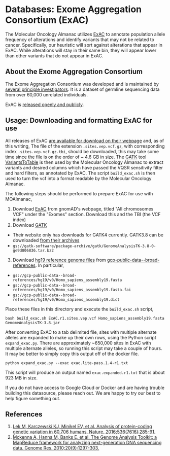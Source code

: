# Databases: Exome Aggregation Consortium (ExAC)
The Molecular Oncology Almanac utilizes [ExAC](http://exac.broadinstitute.org/) to annotate population allele frequency of alterations and identify variants that may not be related to cancer. Specifically, our heuristic will sort against alterations that appear in ExAC. While alterations will stay in their same bin, they will appear lower than other variants that do not appear in ExAC.

## About the Exome Aggregation Consortium
The Exome Aggregation Consortium was developed and is maintained by [several principle investigators](http://exac.broadinstitute.org/about). It is a dataset of germline sequencing data from over 60,000 unrelated individuals. 

ExAC is [released openly and publicly](https://gnomad.broadinstitute.org/policies). 

## Usage: Downloading and formatting ExAC for use
All releases of ExAC [are available for download on their webpage](https://gnomad.broadinstitute.org/downloads#exac) and, as of this writing, The file of the extension `.sites.vep.vcf.gz`, with corresponding index `.sites.vep.vcf.gz.tbi`, should be downloaded, this may take some time since the file is on the order of ~ 4.6 GB in size. The [GATK](https://gatk.broadinstitute.org/hc/en-us) tool [VariantsToTable](https://gatk.broadinstitute.org/hc/en-us/articles/360036711531-VariantsToTable) is then used by the Molecular Oncology Almanac to extract variants and desired columns which have passed the VQSR sensitivity filter and hard filters, as annotated by ExAC. The script `build_exac.sh` is then used to turn the vcf into a format readable by the Molecular Oncology Almanac.

The following steps should be performed to prepare ExAC for use with MOAlmanac,
1. Download [ExAC](https://gnomad.broadinstitute.org/downloads#exac-variants) from gnomAD's webpage, titled "All chromosomes VCF" under the "Exomes" section. Download this and the TBI (the VCF index)
2. Download [GATK](https://gatk.broadinstitute.org/hc/en-us)
  - Their website only has downloads for GATK4 currently. GATK3.8 can be downloaded [from their archives](https://console.cloud.google.com/storage/browser/gatk-software/package-archive/gatk?pli=1)
  - `gs://gatk-software/package-archive/gatk/GenomeAnalysisTK-3.8-0-ge9d806836.tar.bz2`
3. Download [hg19 reference genome files](https://console.cloud.google.com/storage/browser/gcp-public-data--broad-references/hg19/v0;tab=objects?prefix=&forceOnObjectsSortingFiltering=false) from [gcp-public-data--broad-references](https://gatk.broadinstitute.org/hc/en-us/articles/360035890811). In particular, 
  - `gs://gcp-public-data--broad-references/hg19/v0/Homo_sapiens_assembly19.fasta`
  - `gs://gcp-public-data--broad-references/hg19/v0/Homo_sapiens_assembly19.fasta.fai`
  - `gs://gcp-public-data--broad-references/hg19/v0/Homo_sapiens_assembly19.dict`

Place these files in this directory and execute the `build_exac.sh` script, 

```
bash build_exac.sh ExAC.r1.sites.vep.vcf Homo_sapiens_assembly19.fasta GenomeAnalysisTK-3.8.jar
```

After converting ExAC to a tab delimited file, sites with multiple alternate alleles are expanded to make up their own rows, using the Python script `expand_exac.py`. There are approximately ~650,000 sites in ExAC with multiple alternate alleles, so running this script may take a couple of hours. It may be better to simply copy this output off of the docker file. 
```
python expand_exac.py --exac exac.lite-pass.1.4-r1.txt
```

This script will produce an output named `exac.expanded.r1.txt` that is about 923 MB in size.

If you do not have access to Google Cloud or Docker and are having trouble building this datasource, please reach out. We are happy to try our best to help figure something out.

## References
1. [Lek M, Karczewski KJ, Minikel EV, et al. Analysis of protein-coding genetic variation in 60,706 humans. Nature. 2016;536(7616):285-91.](https://www.nature.com/articles/nature19057)
2. [Mckenna A, Hanna M, Banks E, et al. The Genome Analysis Toolkit: a MapReduce framework for analyzing next-generation DNA sequencing data. Genome Res. 2010;20(9):1297-303.](http://genome.cshlp.org/content/20/9/1297)
